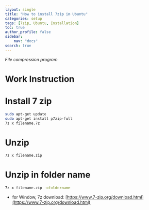 ```yaml
---
layout: single
title: "How to install 7zip in Ubuntu"
categories: setup
tags: [7zip, Ubuntu, Installation]
toc: true
author_profile: false
sidebar:
    nav: "docs"
search: true
---
```


*File compression program*

# Work Instruction

# Install 7 zip
```bash
sudo apt-get update
sudo apt-get install p7zip-full
7z x filename.7z
```

# Unzip

```bash
7z x filename.zip
```
# Unzip in folder name
```bash
7z x filename.zip -ofoldername
```



- for Window, 7z download: [https://www.7-zip.org/download.html](https://www.7-zip.org/download.html)